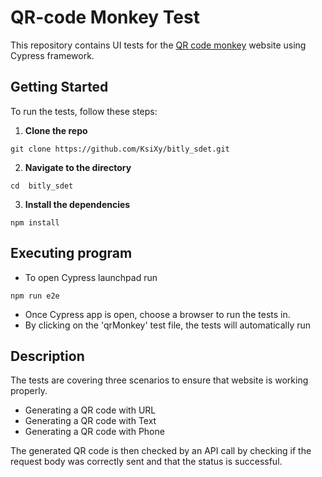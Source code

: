 # QR-code Monkey Test

This repository contains UI tests for the [QR code monkey](https://www.qrcode-monkey.com/) website using Cypress framework. 

## Getting Started

To run the tests, follow these steps:

1. **Clone the repo**

```shell
git clone https://github.com/KsiXy/bitly_sdet.git
```

2. **Navigate to the directory**

```shell
cd  bitly_sdet
```

3. **Install the dependencies**

```shell
npm install
```

## Executing program

- To open Cypress launchpad run

```shell
npm run e2e
```

- Once Cypress app is open, choose a browser to run the tests in.
- By clicking on the 'qrMonkey' test file, the tests will automatically run

## Description

The tests are covering three scenarios to ensure that website is working properly.

- Generating a QR code with URL
- Generating a QR code with Text
- Generating a QR code with Phone

The generated QR code is then checked by an API call by checking if the request body was correctly sent and that the status is successful.
